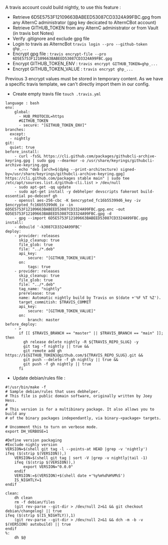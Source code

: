 A travis account could build nightly, to use this feature : 

* Retrieve 6D5E5753F12109663BABEED53087CD3324A99FBC.gpg from any AlternC administrator (gpg key decicated to AlternCBot account)
* Retrieve GITHUB_TOKEN from any AlternC administrator or from Vault (in travis bot Notes)
* Verify .gitignore and exclude gpg file
* Login to travis as AlterncBot ```travis login --pro --github-token ghp_...```
* Encrypt gpg file : ```travis encrypt-file --pro 6D5E5753F12109663BABEED53087CD3324A99FBC.gpg```
* Encrypt GITHUB_TOKEN_ENV : ```travis encrypt GITHUB_TOKEN=ghp_...```
* Encrypt GITHUB_TOKEN_VALUE : ```travis encrypt ghp_...```

Previous 3 encrypt values must be stored in temporary content. As we have a specific travis template, we can't directly import them in our config.

* Create empty travis file ```touch .travis.yml```
```
language : bash
env:
    global:
      - HUB_PROTOCOL=https
      #GITHUB_TOKEN
      - secure: "[GITHUB_TOKEN_ENV]"
branches:
  except:
  - nightly
git:
  quiet: true
before_install:
    - curl -fsSL https://cli.github.com/packages/githubcli-archive-keyring.gpg | sudo gpg --dearmor -o /usr/share/keyrings/githubcli-archive-keyring.gpg
    - echo "deb [arch=$(dpkg --print-architecture) signed-by=/usr/share/keyrings/githubcli-archive-keyring.gpg] https://cli.github.com/packages stable main" | sudo tee /etc/apt/sources.list.d/github-cli.list > /dev/null
    - sudo apt-get -qq update
    - sudo apt-get install -y debhelper devscripts fakeroot build-essential po-debconf gh
    - openssl aes-256-cbc -K $encrypted_fc16b55399d6_key -iv $encrypted_fc16b55399d6_iv -in 6D5E5753F12109663BABEED53087CD3324A99FBC.gpg.enc -out 6D5E5753F12109663BABEED53087CD3324A99FBC.gpg -d
    - gpg --import 6D5E5753F12109663BABEED53087CD3324A99FBC.gpg
install:
    - debuild '-k3087CD3324A99FBC'
deploy:
    - provider: releases
      skip_cleanup: true
      file_glob: true
      file: "../*.deb"
      api_key:
          secure: "[GITHUB_TOKEN_VALUE]"
      on:
          tags: true
    - provider: releases
      skip_cleanup: true
      file_glob: true
      file: "../*.deb"
      tag_name: "nightly"
      prerelease: true
      name: Automatic nightly build by Travis on $(date +'%F %T %Z').
      target_commitish: $TRAVIS_COMMIT
      api_key:
          secure: "[GITHUB_TOKEN_VALUE]"
      on:
          branch: master
before_deploy:
    - >
      if [[ $TRAVIS_BRANCH == "master" || $TRAVIS_BRANCH == "main" ]]; then
        gh release delete nightly -R ${TRAVIS_REPO_SLUG} -y
        git tag -f nightly || true &&
        git remote add gh https://${GITHUB_TOKEN}@github.com/${TRAVIS_REPO_SLUG}.git &&
        git push --delete -f gh nightly || true &&
        git push -f gh nightly || true
      fi

```
* Update debian/rules file : 
```
#!/usr/bin/make -f
# Sample debian/rules that uses debhelper.
# This file is public domain software, originally written by Joey Hess.
#
# This version is for a multibinary package. It also allows you to build any
# of the binary packages independantly, via binary-<package> targets.

# Uncomment this to turn on verbose mode.
export DH_VERBOSE=1

#Define version packaging
#Exclude nighly version
VERSION=$(shell git tag -l --points-at HEAD |grep -v 'nightly')
ifeq ($(strip $(VERSION)),)
	VERSION=$(shell git tag | sort -V |grep -v nightly|tail -1)
	ifeq ($(strip $(VERSION)),)
		export VERSION="0.0.0"
	endif
	VERSION:=$(VERSION)+$(shell date +'%y%m%d%H%M%S')
	IS_NIGHTLY=1
endif

clean:
	dh clean
	rm -f debian/files
	(git rev-parse --git-dir > /dev/null 2>&1 && git checkout debian/changelog) || true
ifeq ($(strip $(IS_NIGHTLY)),1)
	(git rev-parse --git-dir > /dev/null 2>&1 && dch -m -b -v $(VERSION) autobuild) || true
endif
%:
	dh $@
```


